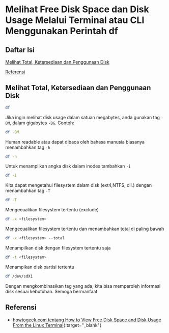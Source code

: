 # Melihat Free Disk Space dan Disk Usage Melalui Terminal atau CLI Menggunakan Perintah df


## Daftar Isi  
[Melihat Total, Ketersediaan dan Penggunaan Disk](#df_intro)

[Referensi](#reference)



<a name="df_intro"/>

## Melihat Total, Ketersediaan dan Penggunaan Disk

```bash
df
```

Jika ingin melihat disk usage dalam satuan megabytes, anda gunakan tag `-BM`, dalam gigabytes `-BG`. Contoh:
```bash
df -BM
```
Human readable atau dapat dibaca oleh bahasa manusia biasanya menambahkan tag `-h`
```bash
df -h
```
Untuk menampilkan angka disk dalam inodes tambahkan `-i`
```bash
df -i
```
Kita dapat mengetahui filesystem dalam disk (ext4,NTFS, dll.) dengan menambahkan tag `-T`
```bash
df -T
```
Mengecualikan filesystem tertentu (exclude)
```bash
df -x <filesystem>
```
Mengecualikan filesystem tertentu dan menambahkan total di paling bawah
```bash
df -x <filesystem> --total
```
Menampilkan disk dengan filesystem tertentu saja
```bash
df -t <filesystem>
```
Menampikan disk partisi tertentu
```bash
df /dev/sdX1
```

Dengan mengkombinasikan tag yang ada, kita bisa memperoleh informasi disk sesuai kebutuhan. Semoga bermanfaat

<a name="reference"/>

## Referensi
- [howtogeek.com tentang How to View Free Disk Space and Disk Usage From the Linux Terminal](https://www.howtogeek.com/409611/how-to-view-free-disk-space-and-disk-usage-from-the-linux-terminal/){:target="_blank"}

